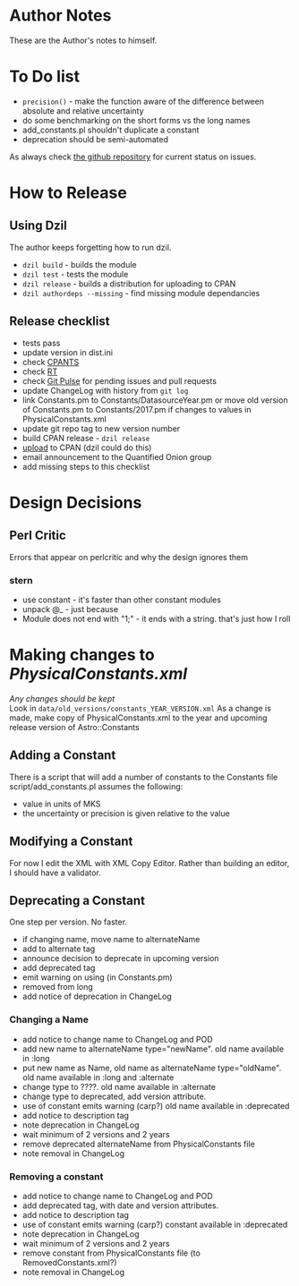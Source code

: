 # Author Notes

These are the Author's notes to himself.

# To Do list

* ```precision()``` - make the function aware of the difference between 
absolute and relative uncertainty
* do some benchmarking on the short forms vs the long names
* add_constants.pl shouldn't duplicate a constant
* deprecation should be semi-automated

As always check 
[the github repository](https://github.com/duffee/Astro-Constants/issues "Astro::Constants issues")
for current status on issues.


# How to Release

## Using Dzil

The author keeps forgetting how to run dzil.

* ```dzil build```	- builds the module
* ```dzil test```		- tests the module
* ```dzil release```	- builds a distribution for uploading to CPAN
* ```dzil authordeps --missing```	- find missing module dependancies

## Release checklist

* tests pass
* update version in dist.ini
* check [CPANTS](http://matrix.cpantesters.org/?dist=Astro-Constants)
* check [RT](https://rt.cpan.org/Public/Dist/Display.html?Name=Astro-Constants)
* check [Git Pulse](https://github.com/duffee/Astro-Constants/pulse/monthly) for pending issues and pull requests
* update ChangeLog with history from ```git log```
* link Constants.pm to Constants/DatasourceYear.pm or move old version of Constants.pm to Constants/2017.pm if changes to values in PhysicalConstants.xml
* update git repo tag to new version number
* build CPAN release - ```dzil release```
* [upload](https://pause.perl.org/pause/authenquery?ACTION=add_uri) to CPAN (dzil could do this)
* email announcement to the Quantified Onion group
* add missing steps to this checklist

# Design Decisions

## Perl Critic

Errors that appear on perlcritic and why the design ignores them

### stern
* use constant	- it's faster than other constant modules
* unpack @_		- just because
* Module does not end with "1;"	- it ends with a string.  that's just how I roll


# Making changes to *PhysicalConstants.xml*

_Any changes should be kept_  
Look in ```data/old_versions/constants_YEAR_VERSION.xml```
As a change is made, make copy of PhysicalConstants.xml  to the year and 
upcoming release version of Astro::Constants


## Adding a Constant

There is a script that will add a number of constants to the Constants file
 script/add_constants.pl
assumes the following:
* value in units of MKS
* the uncertainty or precision is given relative to the value

## Modifying a Constant

For now I edit the XML with XML Copy Editor.
Rather than building an editor, I should have a validator.

## Deprecating a Constant

One step per version.  No faster.

* if changing name, move name to alternateName
* add to alternate tag
* announce decision to deprecate in upcoming version
* add deprecated tag
 * emit warning on using (in Constants.pm)
 * removed from long
* add notice of deprecation in ChangeLog

### Changing a Name

* add notice to change name to ChangeLog and POD
 * add new name to alternateName type="newName".  old name available in :long
* put new name as Name, old name as alternateName type="oldName".  old name available in :long and :alternate
* change type to ????.  old name available in :alternate
* change type to deprecated, add version attribute.  
 * use of constant emits warning (carp?)  old name available in :deprecated
 * add notice to description tag
 * note deprecation in ChangeLog
* wait minimum of 2 versions and 2 years
* remove deprecated alternateName from PhysicalConstants file
 * note removal in ChangeLog

### Removing a constant

* add notice to change name to ChangeLog and POD
* add deprecated tag, with date and version attributes.  
 * add notice to description tag
 * use of constant emits warning (carp?)  constant available in :deprecated
 * note deprecation in ChangeLog
* wait minimum of 2 versions and 2 years
* remove constant from PhysicalConstants file (to RemovedConstants.xml?)
 * note removal in ChangeLog

